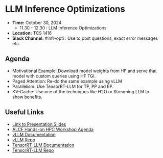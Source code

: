 # LLM Inference Optimizations


* **Time:** October 30, 2024. 
  * 11.30 - 12.30 : LLM Inference Optimizations
* **Location:** TCS 1416 
* **Slack Channel:** #infr-opti : Use to post questions, exact error messages etc. 

## Agenda

* Motivational Example: Download model weights from HF and serve that model with custom queries using HF TGI.
* Paged Attention: Re-do the same example using vLLM
* Parallelism: Use TensorRT-LLM for TP, PP and EP. 
* KV-Cache: Use one of the techniques like H2O or Streaming LLM to show benefits. 


## Useful Links 

+ [Link to Presentation Slides]()
+ [ALCF Hands-on  HPC Workshop Agenda](https://www.alcf.anl.gov/events/2024-alcf-hands-hpc-workshop)
+ [vLLM Documentation](https://docs.vllm.ai/en/latest/)
+ [vLLM Repo](https://github.com/vllm-project/vllm)
+ [TensorRT-LLM Documentation](https://nvidia.github.io/TensorRT-LLM/)
+ [TensorRT-LLM Repo](https://github.com/NVIDIA/TensorRT-LLM/tree/main)



